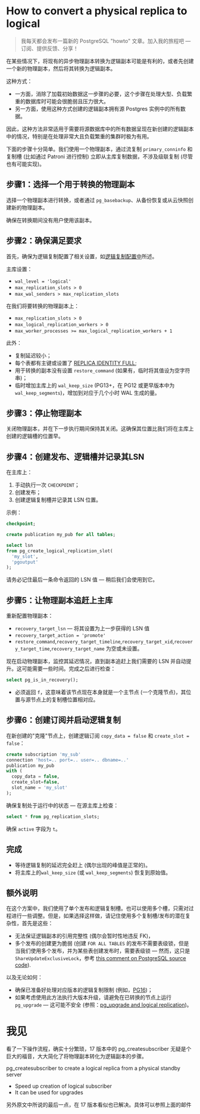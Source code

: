 # How to convert a physical replica to logical

>我每天都会发布一篇新的 PostgreSQL "howto" 文章。加入我的旅程吧 — 订阅、提供反馈、分享！

在某些情况下，将现有的异步物理副本转换为逻辑副本可能是有利的，或者先创建一个新的物理副本，然后将其转换为逻辑副本。

这种方式：

- 一方面，消除了加载初始数据这一步骤的必要，这个步骤在处理大型、负载繁重的数据库时可能会很脆弱且压力很大。
- 另一方面，使用这种方式创建的逻辑副本拥有源 Postgres 实例中的所有数据。

因此，这种方法非常适用于需要将源数据库中的所有数据呈现在新创建的逻辑副本中的情况，特别是在处理非常大且负载繁重的集群时极为有用。

下面的步骤十分简单。我们使用一个物理副本，通过流复制 `primary_conninfo` 和复制槽 (比如通过 Patroni 进行控制) 立即从主库复制数据，不涉及级联复制 (尽管也有可能实现)。

## 步骤1：选择一个用于转换的物理副本

选择一个物理副本进行转换，或者通过 `pg_basebackup`、从备份恢复或从云快照创建新的物理副本。

确保在转换期间没有用户使用该副本。

## 步骤2：确保满足要求

首先，确保为逻辑复制配置了相关设置，如[逻辑复制配置中](https://postgresql.org/docs/current/logical-replication-config.html)所述。

主库设置：

- `wal_level = 'logical'`
- `max_replication_slots > 0`
- `max_wal_senders > max_replication_slots`

在我们将要转换的物理副本上：

- `max_replication_slots > 0`
- `max_logical_replication_workers > 0`
- `max_worker_processes >= max_logical_replication_workers + 1`

此外：

- 复制延迟较小；
- 每个表都有主键或设置了 [REPLICA IDENTITY FULL](https://postgresql.org/docs/current/sql-altertable.html#SQL-ALTERTABLE-REPLICA-IDENTITY);
- 用于转换的副本没有设置 `restore_command` (如果有，临时将其值设为空字符串)；
- 临时增加主库上的 `wal_keep_size`  (PG13+，在 PG12 或更早版本中为 `wal_keep_segments`)，增加到对应于几个小时 WAL 生成的量。

## 步骤3：停止物理副本

关闭物理副本，并在下一步执行期间保持其关闭。这确保其位置比我们将在主库上创建的逻辑槽的位置早。

## 步骤4：创建发布、逻辑槽并记录其LSN

在主库上：

1. 手动执行一次 `CHECKPOINT`；
2. 创建发布；
3. 创建逻辑复制槽并记录其 LSN 位置。

示例：

```sql
checkpoint;

create publication my_pub for all tables;

select lsn
from pg_create_logical_replication_slot(
  'my_slot',
  'pgoutput'
);
```

请务必记住最后一条命令返回的 LSN 值 — 稍后我们会使用到它。

## 步骤5：让物理副本追赶上主库

重新配置物理副本：

- `recovery_target_lsn` — 将其设置为上一步获得的 LSN 值
- `recovery_target_action = 'promote'`
- `restore_command`,`recovery_target_timeline`,`recovery_target_xid`,`recovery_target_time`,`recovery_target_name` 为空或未设置。

现在启动物理副本，监控其延迟情况，直到副本追赶上我们需要的 LSN 并自动提升。这可能需要一些时间。完成之后进行检查：

```sql
select pg_is_in_recovery();
```

- 必须返回 `f`，这意味着该节点现在本身就是一个主节点 (一个克隆节点)，其位置与源节点上的复制槽位置相对应。

## 步骤6：创建订阅并启动逻辑复制

在新创建的"克隆"节点上，创建逻辑订阅 `copy_data = false` 和 `create_slot = false`：

```sql
create subscription 'my_sub'
connection 'host=.. port=.. user=.. dbname=..'
publication my_pub
with (
  copy_data = false,
  create_slot=false,
  slot_name = 'my_slot'
);
```

确保复制处于运行中的状态 — 在源主库上检查：

```sql
select * from pg_replication_slots;
```

确保 `active` 字段为 `t`。

## 完成

- 等待逻辑复制的延迟完全赶上 (偶尔出现的峰值是正常的)。
- 将主库上的`wal_keep_size` (或 `wal_keep_segments`) 恢复到原始值。

## 额外说明

在这个方案中，我们使用了单个发布和逻辑复制槽。也可以使用多个槽，只需对过程进行一些调整。但是，如果选择这样做，请记住使用多个复制槽/发布的潜在复杂性，首先是这些：

- 无法保证逻辑副本的引用完整性 (偶尔会暂时性地违反 FK)，
- 多个发布的创建更为脆弱 (创建 `FOR ALL TABLES` 的发布不需要表级锁，但是当我们使用多个发布，并为某些表创建发布时，需要表级锁 — 然而，这只是 `ShareUpdateExclusiveLock`，参考 [this comment on PostgreSQL source code](https://github.com/postgres/postgres/blob/1b6da28e0668eb977dcab6987d192ddedf32b752/src/backend/commands/publicationcmds.c#L1550)).

以及无论如何：

- 确保已准备好处理对应版本的逻辑复制限制 (例如，[PG16](https://postgresql.org/docs/16/logical-replication-restrictions.html))；
- 如果考虑使用此方法执行大版本升级，请避免在已转换的节点上运行 `pg_upgrade` — 这可能不安全 (参照：[pg_upgrade and logical replication](https://postgresql.org/message-id/flat/20230217075433.u5mjly4d5cr4hcfe@jrouhaud))。

# 我见

看了一下操作流程，确实十分繁琐，17 版本中的 pg_createsubscriber 无疑是个巨大的福音，大大简化了将物理副本转化为逻辑副本的步骤。

pg_createsubscriber to create a logical replica from a physical standby server

- Speed up creation of logical subscriber
- It can be used for upgrades

另外原文中所说的最后一点，在 17 版本看似也已解决。具体可以参照上面的邮件

